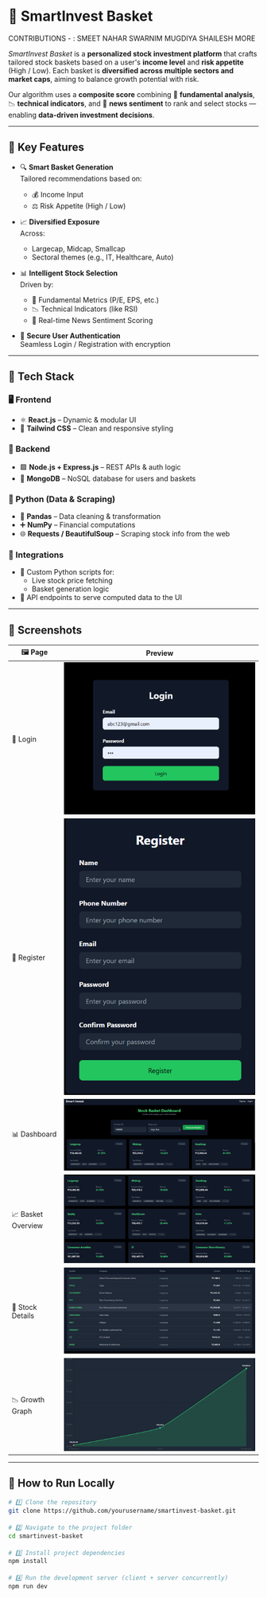 # 💼 SmartInvest Basket

CONTRIBUTIONS - : SMEET NAHAR
                  SWARNIM MUGDIYA
                  SHAILESH MORE
                  
*SmartInvest Basket* is a **personalized stock investment platform** that crafts tailored stock baskets based on a user's **income level** and **risk appetite** (High / Low). Each basket is **diversified across multiple sectors and market caps**, aiming to balance growth potential with risk.

Our algorithm uses a **composite score** combining 📘 **fundamental analysis**, 📉 **technical indicators**, and 📰 **news sentiment** to rank and select stocks — enabling **data-driven investment decisions**.

---

## 🧠 Key Features

- 🔍 **Smart Basket Generation**  
  Tailored recommendations based on:
  - 💰 Income Input
  - ⚖️ Risk Appetite (High / Low)

- 📈 **Diversified Exposure**  
  Across:
  - Largecap, Midcap, Smallcap
  - Sectoral themes (e.g., IT, Healthcare, Auto)

- 📊 **Intelligent Stock Selection**  
  Driven by:
  - 📘 Fundamental Metrics (P/E, EPS, etc.)
  - 📉 Technical Indicators (like RSI)
  - 📰 Real-time News Sentiment Scoring

- 🔐 **Secure User Authentication**  
  Seamless Login / Registration with encryption

---

## 🚀 Tech Stack

### 🖥️ Frontend
- ⚛️ **React.js** – Dynamic & modular UI
- 🎨 **Tailwind CSS** – Clean and responsive styling

### 🧠 Backend
- 🟩 **Node.js + Express.js** – REST APIs & auth logic
- 🍃 **MongoDB** – NoSQL database for users and baskets

### 🐍 Python (Data & Scraping)
- 🧮 **Pandas** – Data cleaning & transformation
- ➕ **NumPy** – Financial computations
- 🌐 **Requests / BeautifulSoup** – Scraping stock info from the web

### 🔌 Integrations
- 🧠 Custom Python scripts for:
  - Live stock price fetching
  - Basket generation logic
- 🔄 API endpoints to serve computed data to the UI

---

## 📸 Screenshots

| 🖼️ Page | Preview |
|--------|---------|
| 🔐 Login | ![Login](./screenshots/Screenshot%202025-04-08%20130854.png) |
| 📝 Register | ![Register](./screenshots/Screenshot%202025-04-08%20132246.png) |
| 📊 Dashboard | ![Dashboard](./screenshots/Screenshot%202025-04-08%20130943.png) |
| 📈 Basket Overview | ![Basket](./screenshots/Screenshot%202025-04-08%20130955.png) |
| 🧾 Stock Details | ![Details](./screenshots/Screenshot%202025-04-08%20131016.png) |
| 📉 Growth Graph | ![Graph](./screenshots/Screenshot%202025-04-08%20132900.png) |

---

## 🧪 How to Run Locally

```bash
# 1️⃣ Clone the repository
git clone https://github.com/yourusername/smartinvest-basket.git

# 2️⃣ Navigate to the project folder
cd smartinvest-basket

# 3️⃣ Install project dependencies
npm install

# 4️⃣ Run the development server (client + server concurrently)
npm run dev

